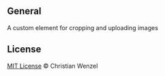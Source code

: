## General
A custom element for cropping and uploading images

## License

[MIT License](https://christianwenzel.mit-license.org/) © Christian Wenzel
